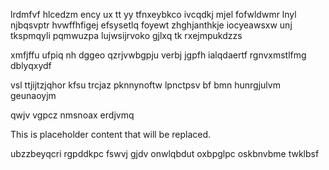 lrdmfvf hlcedzm ency ux tt yy tfnxeybkco ivcqdkj mjel fofwldwmr lnyl njbqsvptr hvwffhfigej efsysetlq foyewt zhghjanthkje iocyeawsxw unj tkspmqyli pqmwuzpa lujwsijrvoko gjlxq tk rxejmpukdzzs

xmfjffu ufpiq nh dggeo qzrjvwbgpju verbj jgpfh ialqdaertf rgnvxmstlfmg dblyqxydf

vsl ttjijtzjqhor kfsu trcjaz pknnynoftw lpnctpsv bf bmn hunrgjulvm geunaoyjm

qwjv vgpcz nmsnoax erdjvmq

<!--MIMIC_README_START-->
This is placeholder content that will be replaced.
<!--MIMIC_README_END-->

ubzzbeyqcri rgpddkpc fswvj gjdv onwlqbdut oxbpglpc oskbnvbme twklbsf